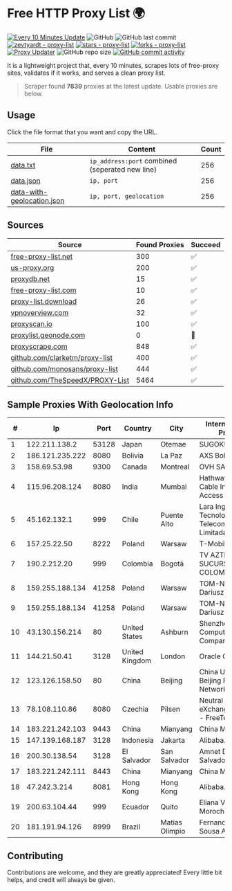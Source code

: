 
# Free HTTP Proxy List 🌍

[![Every 10 Minutes Update](https://github.com/mertguvencli/http-proxy-list/actions/workflows/main.yml/badge.svg?branch=main)](https://github.com/mertguvencli/http-proxy-list/actions/workflows/main.yml)
![GitHub](https://img.shields.io/github/license/mertguvencli/http-proxy-list)
![GitHub last commit](https://img.shields.io/github/last-commit/mertguvencli/http-proxy-list)
[![zevtyardt - proxy-list](https://img.shields.io/static/v1?label=zevtyardt&message=proxy-list&color=blue&logo=github)](https://github.com/zevtyardt/proxy-list "Go to GitHub repo")
[![stars - proxy-list](https://img.shields.io/github/stars/zevtyardt/proxy-list?style=social)](https://github.com/zevtyardt/proxy-list)
[![forks - proxy-list](https://img.shields.io/github/forks/zevtyardt/proxy-list?style=social)](https://github.com/zevtyardt/proxy-list)
[![Proxy Updater](https://github.com/zevtyardt/proxy-list/workflows/Proxy%20Updater/badge.svg)](https://github.com/zevtyardt/proxy-list/actions?query=workflow:"Proxy+Updater")
![GitHub repo size](https://img.shields.io/github/repo-size/zevtyardt/proxy-list)
[![GitHub commit activity](https://img.shields.io/github/commit-activity/m/zevtyardt/proxy-list?logo=commits)](https://github.com/zevtyardt/proxy-list/commits/main)

It is a lightweight project that, every 10 minutes, scrapes lots of free-proxy sites, validates if it works, and serves a clean proxy list.

> Scraper found **7839** proxies at the latest update. Usable proxies are below.

## Usage

Click the file format that you want and copy the URL.

|File|Content|Count|
|----|-------|-----|
|[data.txt](https://raw.githubusercontent.com/mertguvencli/http-proxy-list/main/proxy-list/data.txt)|`ip_address:port` combined (seperated new line)|256|
|[data.json](https://raw.githubusercontent.com/mertguvencli/http-proxy-list/main/proxy-list/data.json)|`ip, port`|256|
|[data-with-geolocation.json](https://raw.githubusercontent.com/mertguvencli/http-proxy-list/main/proxy-list/data-with-geolocation.json)|`ip, port, geolocation`|256|

## Sources

|Source|Found Proxies|Succeed|
|------|-------------|-------|
|[free-proxy-list.net](https://free-proxy-list.net)|300|✅|
|[us-proxy.org](https://www.us-proxy.org)|200|✅|
|[proxydb.net](http://proxydb.net)|15|✅|
|[free-proxy-list.com](https://free-proxy-list.com/?page=&port=&type%5B%5D=http&type%5B%5D=https&up_time=0&search=Search)|10|✅|
|[proxy-list.download](https://www.proxy-list.download/HTTP)|26|✅|
|[vpnoverview.com](https://vpnoverview.com/privacy/anonymous-browsing/free-proxy-servers)|32|✅|
|[proxyscan.io](https://www.proxyscan.io)|100|✅|
|[proxylist.geonode.com](https://proxylist.geonode.com/api/proxy-list?limit=300&page=1&sort_by=lastChecked&sort_type=desc&protocols=http,https)|0|🚫|
|[proxyscrape.com](https://api.proxyscrape.com/v2/?request=displayproxies&protocol=http&timeout=10000&country=all&ssl=all&anonymity=all)|848|✅|
|[github.com/clarketm/proxy-list](https://raw.githubusercontent.com/clarketm/proxy-list/master/proxy-list-raw.txt)|400|✅|
|[github.com/monosans/proxy-list](https://raw.githubusercontent.com/monosans/proxy-list/main/proxies/http.txt)|444|✅|
|[github.com/TheSpeedX/PROXY-List](https://raw.githubusercontent.com/TheSpeedX/PROXY-List/master/http.txt)|5464|✅|


## Sample Proxies With Geolocation Info

|#|Ip|Port|Country|City|Internet Service Provider|
|-|--|----|-------|----|-------------------------|
|1|122.211.138.2|53128|Japan|Otemae|SUGOKURA|
|2|186.121.235.222|8080|Bolivia|La Paz|AXS Bolivia S. A.|
|3|158.69.53.98|9300|Canada|Montreal|OVH SAS|
|4|115.96.208.124|8080|India|Mumbai|Hathway IP over Cable Internet Access|
|5|45.162.132.1|999|Chile|Puente Alto|Lara Ingenieria EN Tecnologia Y Telecomunicaciones Limitada|
|6|157.25.22.50|8222|Poland|Warsaw|T-Mobile Polska S.A|
|7|190.2.212.20|999|Colombia|Bogotá|TV AZTECA SUCURSAL COLOMBIA|
|8|159.255.188.134|41258|Poland|Warsaw|TOM-NET s.c. Dariusz Koper|
|9|159.255.188.134|41258|Poland|Warsaw|TOM-NET s.c. Dariusz Koper|
|10|43.130.156.214|80|United States|Ashburn|Shenzhen Tencent Computer Systems Company Limited|
|11|144.21.50.41|3128|United Kingdom|London|Oracle Corporation|
|12|123.126.158.50|80|China|Beijing|China Unicom Beijing Province Network|
|13|78.108.110.86|8080|Czechia|Pilsen|Neutral Free eXchange members - FreeTel alternate|
|14|183.221.242.103|9443|China|Mianyang|China Mobile|
|15|147.139.168.187|3128|Indonesia|Jakarta|Alibaba.com LLC|
|16|200.30.138.54|3128|El Salvador|San Salvador|Amnet Datos El Salvador|
|17|183.221.242.111|8443|China|Mianyang|China Mobile|
|18|47.242.3.214|8081|Hong Kong|Hong Kong|Alibaba.com LLC|
|19|200.63.104.44|999|Ecuador|Quito|Eliana Vanessa Morocho Oña|
|20|181.191.94.126|8999|Brazil|Matias Olimpio|Fernanda Danielly Sousa Almeida - Me|



## Contributing

Contributions are welcome, and they are greatly appreciated! Every
little bit helps, and credit will always be given.

